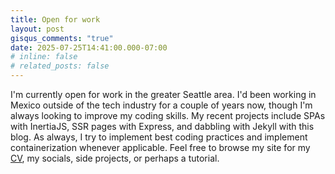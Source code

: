 ```yaml
---
title: Open for work
layout: post
gisqus_comments: "true"
date: 2025-07-25T14:41:00.000-07:00
# inline: false
# related_posts: false
---
```


I'm currently open for work in the greater Seattle area. I'd been working in Mexico outside of the tech industry for a couple of years now, though I'm always looking to improve my coding skills. My recent projects include SPAs with InertiaJS, SSR pages with Express, and dabbling with Jekyll with this blog. As always, I try to implement best coding practices and implement containerization whenever applicable.
Feel free to browse my site for my [CV](../../cv), my socials, side projects, or perhaps a tutorial.

